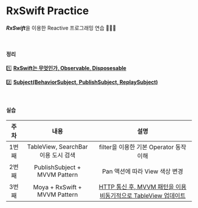 # RxSwift Practice
***RxSwift***을 이용한 Reactive 프로그래밍 연습 🧑🏻‍💻

<br>

#### 정리

1️⃣ [**RxSwift는 무엇인가, Observable, Disposesable**](https://github.com/dongminyoon/RxSwift_practice/blob/main/RxSwift_md/Observable%2C%20Disposable.md)

2️⃣ **[Subject(BehaviorSubject, PublishSubject, ReplaySubject)](https://github.com/dongminyoon/RxSwift_practice/blob/main/RxSwift_md/Subject.md)**

<br>

#### 실습

| 주차  | 내용 | 설명 |
| :---: | :----------: | :----------: |
| 1번째 | TableView, SearchBar 이용 도시 검색 | filter을 이용한 기본 Operator 동작 이해 | 
| 2번째 | PublishSubject + MVVM Pattern | Pan 액션에 따라 View 색상 변경 |
| 3번째 | Moya + RxSwift + MVVM Pattern | [HTTP 통신 후, MVVM 패턴을 이용 비동기적으로 TableView 업데이트](https://github.com/dongminyoon/RxSwift_practice/blob/main/RxSwift_md/3rd.md) |

